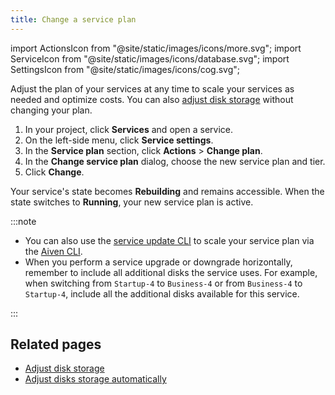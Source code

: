 ```yaml
---
title: Change a service plan
---
```


import ActionsIcon from "@site/static/images/icons/more.svg";
import ServiceIcon from "@site/static/images/icons/database.svg";
import SettingsIcon from "@site/static/images/icons/cog.svg";

Adjust the plan of your services at any time to scale your services as needed and optimize costs.
You can also [adjust disk storage][storage] without changing your plan.

1. In your project, click <ServiceIcon className="icon"/> **Services** and open a service.
1. On the left-side menu, click <SettingsIcon className="icon"/> **Service settings**.
1. In the **Service plan** section, click <ActionsIcon className="icon"/> **Actions** >
   **Change plan**.
1. In the **Change service plan** dialog, choose the new service plan and tier.
1. Click **Change**.

Your service's state becomes **Rebuilding** and remains accessible. When the
state switches to **Running**, your new service plan is active.

:::note

- You can also use the
  [service update CLI](/docs/tools/cli/service-cli#avn-cli-service-update) to
  scale your service plan via the [Aiven CLI](/docs/tools/cli).
- When you perform a service upgrade or downgrade horizontally,
  remember to include all additional disks the service uses. For
  example, when switching from `Startup-4` to `Business-4` or from
  `Business-4` to `Startup-4`, include all the additional disks
  available for this service.

:::
<!-- vale off -->
## Related pages

- [Adjust disk storage][storage]
- [Adjust disks storage automatically](/docs/platform/howto/disk-autoscaler)

[storage]: /docs/platform/howto/add-storage-space
